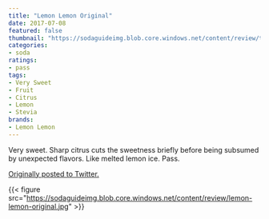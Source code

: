 ```yaml
---
title: "Lemon Lemon Original"
date: 2017-07-08
featured: false
thumbnail: "https://sodaguideimg.blob.core.windows.net/content/review/thumbs/lemon-lemon-original.jpg"
categories:
- soda
ratings:
- pass
tags:
- Very Sweet
- Fruit
- Citrus
- Lemon
- Stevia
brands:
- Lemon Lemon
---
```


Very sweet. Sharp citrus cuts the sweetness briefly before being subsumed by unexpected flavors. Like melted lemon ice. Pass.

[Originally posted to Twitter.](https://twitter.com/Cavorter/status/883815146346479616)

{{< figure src="https://sodaguideimg.blob.core.windows.net/content/review/lemon-lemon-original.jpg" >}}
